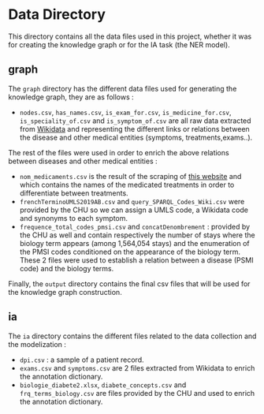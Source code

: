 # Data Directory
This directory contains all the data files used in this project, whether it was for creating the knowledge graph or for 
the IA task (the NER model).

## graph
The `graph` directory has the different data files used for generating the knowledge graph, they are as follows :
- `nodes.csv`, `has_names.csv`, `is_exam_for.csv`, `is_medicine_for.csv`, `is_speciality_of.csv` and `is_symptom_of.csv` 
are all raw data extracted from [Wikidata](https://query.wikidata.org/) and representing the different links or 
relations between the disease and other medical entities (symptoms, treatments,exams..).

The rest of the files were used in order to enrich the above relations between diseases and other medical entities :
- `nom_medicaments.csv` is the result of the scraping of [this website](http://base-donnees-publique.medicaments.gouv.fr/)
and which contains the names of the medicated treatments in order to differentiate between treatments.
- `frenchTerminoUMLS2019AB.csv` and `query_SPARQL_Codes_Wiki.csv` were provided by the CHU so we can assign a UMLS code,
a Wikidata code and synonyms to each symptom.
- `frequence_total_codes_pmsi.csv` and `concatDenombrement` : provided by the CHU as well and contain respectively 
the number of stays where the biology term appears (among 1,564,054 stays) and the enumeration of the PMSI codes 
conditioned on the appearance of the biology term. These 2 files were used to establish a relation between a disease 
(PSMI code) and the biology terms.

Finally, the `output` directory contains the final csv files that will be used for the knowledge graph construction.

## ia
The `ia` directory contains the different files related to the data collection and the modelization :
- `dpi.csv` : a sample of a patient record.
- `exams.csv` and `symptoms.csv` are 2 files extracted from Wikidata to enrich the annotation dictionary.
- `biologie_diabete2.xlsx`, `diabete_concepts.csv` and `frq_terms_biology.csv` are files provided by the CHU and used to
enrich the annotation dictionary.